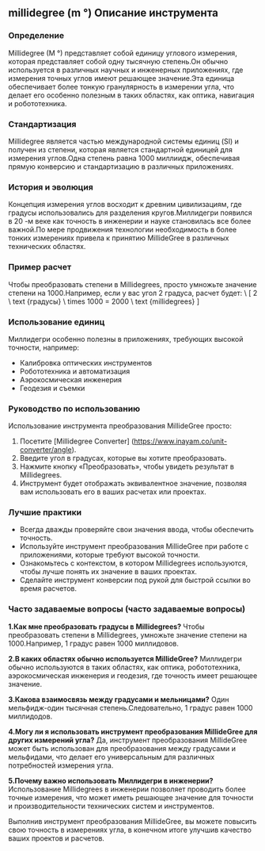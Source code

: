 ## millidegree (m °) Описание инструмента

### Определение
Millidegree (M °) представляет собой единицу углового измерения, которая представляет собой одну тысячную степень.Он обычно используется в различных научных и инженерных приложениях, где измерения точных углов имеют решающее значение.Эта единица обеспечивает более тонкую гранулярность в измерении угла, что делает его особенно полезным в таких областях, как оптика, навигация и робототехника.

### Стандартизация
Millidegree является частью международной системы единиц (SI) и получен из степени, которая является стандартной единицей для измерения углов.Одна степень равна 1000 миллиидж, обеспечивая прямую конверсию и стандартизацию в различных приложениях.

### История и эволюция
Концепция измерения углов восходит к древним цивилизациям, где градусы использовались для разделения кругов.Миллидегри появился в 20 -м веке как точность в инженерии и науке становилась все более важной.По мере продвижения технологии необходимость в более тонких измерениях привела к принятию MillideGree в различных технических областях.

### Пример расчет
Чтобы преобразовать степени в Millidegrees, просто умножьте значение степени на 1000.Например, если у вас угол 2 градуса, расчет будет:
\ [
2 \ text {градусы} \ times 1000 = 2000 \ text {millidegrees}
\]

### Использование единиц
Миллидегри особенно полезны в приложениях, требующих высокой точности, например:
- Калибровка оптических инструментов
- Робототехника и автоматизация
- Аэрокосмическая инженерия
- Геодезия и съемки

### Руководство по использованию
Использование инструмента преобразования MillideGree просто:
1. Посетите [Millidegree Converter] (https://www.inayam.co/unit-converter/angle).
2. Введите угол в градусах, которые вы хотите преобразовать.
3. Нажмите кнопку «Преобразовать», чтобы увидеть результат в Millidegrees.
4. Инструмент будет отображать эквивалентное значение, позволяя вам использовать его в ваших расчетах или проектах.

### Лучшие практики
- Всегда дважды проверяйте свои значения ввода, чтобы обеспечить точность.
- Используйте инструмент преобразования MillideGree при работе с приложениями, которые требуют высокой точности.
- Ознакомьтесь с контекстом, в котором Millidegrees используются, чтобы лучше понять их значение в ваших проектах.
- Сделайте инструмент конверсии под рукой для быстрой ссылки во время расчетов.

### Часто задаваемые вопросы (часто задаваемые вопросы)

**1.Как мне преобразовать градусы в Millidegrees?**
Чтобы преобразовать степени в Millidegrees, умножьте значение степени на 1000.Например, 1 градус равен 1000 миллидовов.

**2.В каких областях обычно используется MillideGree?**
Миллидегри обычно используются в таких областях, как оптика, робототехника, аэрокосмическая инженерия и геодезия, где точность имеет решающее значение.

**3.Какова взаимосвязь между градусами и мельницами?**
Один мельфидж-один тысячная степень.Следовательно, 1 градус равен 1000 миллидодов.

**4.Могу ли я использовать инструмент преобразования MillideGree для других измерений угла?**
Да, инструмент преобразования MillideGree может быть использован для преобразования между градусами и мельфидами, что делает его универсальным для различных потребностей измерения угла.

**5.Почему важно использовать Миллидегри в инженерии?**
Использование Millidegrees в инженерии позволяет проводить более точные измерения, что может иметь решающее значение для точности и производительности технических систем и инструментов.

Выполнив инструмент преобразования MillideGree, вы можете повысить свою точность в измерениях угла, в конечном итоге улучшив качество ваших проектов и расчетов.